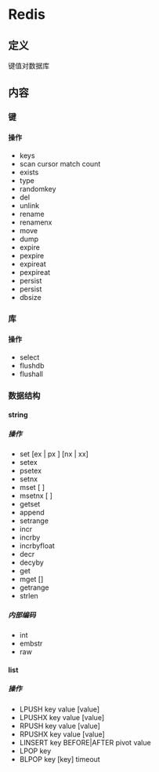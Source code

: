 # Redis #

## 定义 ##
键值对数据库

## 内容 ##
### 键 ###
#### 操作 ####
  - keys <pattern>
  - scan cursor match <pattern> count <count>
  - exists <key>
  - type <key>
  - randomkey
  - del <key>
  - unlink <key>
  - rename <key> <newkey>
  - renamenx <key> <newkey>
  - move <key> <db>
  - dump <key>
  - expire <key> <second>
  - pexpire <key> <millisecond>
  - expireat <key> <timestamp>
  - pexpireat <key> <millitimestamp>
  - persist <key>
  - persist <key>
  - dbsize
### 库 ###
#### 操作 ####
  - select <db>
  - flushdb
  - flushall

### 数据结构 ###
#### string ####
##### 操作 #####
  - set <key> <value> [ex <second> | px <millisecond>] [nx | xx]
  - setex <key> <second> <value>
  - psetex <key> <millisecond> <value>
  - setnx <key> <value>
  - mset <key> <value> [<key> <value>]
  - msetnx <key> <value> [<key> <value>]
  - getset <key> <value>
  - append <key> <value>
  - setrange <key> <offset> <value>
  - incr <key>
  - incrby <key> <increment>
  - incrbyfloat <key> <increment>
  - decr <key>
  - decyby <key> <decrement>
  - get <key>
  - mget <key> [<key>]
  - getrange <key> <start> <end>
  - strlen <key>
##### 内部编码 #####
  - int
  - embstr
  - raw

#### list ####
##### 操作 #####
  - LPUSH key value [value]
  - LPUSHX key value [value]
  - RPUSH key value [value]
  - RPUSHX key value [value]
  - LINSERT key BEFORE|AFTER pivot value
  - LPOP key
  - BLPOP key [key] timeout 